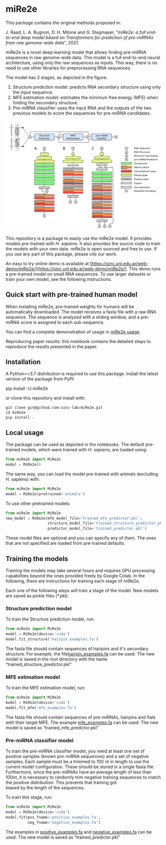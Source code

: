 # miRe2e

This package contains the original methods proposed in:

J. Raad, L. A. Bugnon, D. H. Milone and G. Stegmayer, "*miRe2e: a full
end-to-end deep model based on Transformers for prediction
of pre-miRNAs from raw genome-wide data*", 2021.

miRe2e is a novel deep learning model that allows
finding  pre-miRNA sequences in raw genome-wide data. This model is a full
end-to-end neural architecture, using only the raw sequences as inputs.
This way, there is no need to use other libraries for preprocessing RNA sequences.

The model has 3 stages, as depicted in the figure:

1. Structure prediction model: predicts RNA secondary structure using only the input  sequence.
2. MFE estimation model: estimates the minimum free energy (MFE) when folding the secondary  structure.
3. Pre-miRNA classifier: uses the input RNA and the outputs of the two previous
  models to score the sequences for pre-miRNA candidates.
 
![Abstract](abstract.png)

This repository is a package to easily use the miRe2e model. It provides models pre-trained with *H. sapiens*. It also provides the source code to train the models with your own data. miRe2e is open sourced and free to use. If you use any part of this package, please cite our work. 

An easy to try online demo is available at [https://sinc.unl.edu.ar/web-demo/miRe2e/](https://sinc.unl.edu.ar/web-demo/miRe2e/). This demo runs a pre-trained model on small RNA sequences. To use larger datasets or train your own model, see the following instructions.
## Quick start with pre-trained human model

When installing miRe2e, pre-trained weights for humans will be automatically downloaded.
The model receives a fasta file with a raw RNA sequence. The sequence is
analyzed with a sliding window, and a pre-miRNA score is assigned to each sub-sequence. 

You can find a complete demonstration of usage in [miRe2e usage](https://colab.research.google.com/drive/1k_4T4a5i79SQ3cQEEfCmgY_jp7RkLQ8b).

Reproducing paper results: this notebook contains the detailed steps to reproduce the results presented in the paper. 



## Installation

A Python>=3.7 distribution is required to use this package. Install
the latest version of the package from PyPI:

   pip install -U miRe2e

 or clone this repository and install with:

    git clone git@github.com:sinc-lab/miRe2e.git
    cd miRe2e
    pip install .

## Local usage

The package can be used as depicted in the notebooks. The default pre-trained models, which were trained with *H. sapiens*, are loaded using:

```python
from miRe2e import MiRe2e
model = MiRe2e()
```

The same way, you can load the model pre-trained with animals (excluding H. sapiens) with:
 
```python
from miRe2e import MiRe2e
model = MiRe2e(pretrained='animals')
```
To use other pretrained models:

```python
from miRe2e import MiRe2e
new_model = MiRe2e(mfe_model_file='trained_mfe_predictor.pkl',
                   structure_model_file='trained_structure_predictor.pkl',
                   predictor_model_file='trained_predictor.pkl')
```
These model files are optional and you can specify any of them. The ones that are not specified are loaded from pre-trained defaults. 
 
## Training the models

Training the models may take several hours and requires GPU processing 
capabilities beyond the ones provided freely by Google Colab. In the 
following, there are instructions for training each stage of miRe2e. 

Each one of the following steps will train a stage of the model. New models are saved as 
pickle files (*.pkl). 

  

### Structure prediction model

To train the Structure prediction model, run:
```python
from miRe2e import MiRe2e
model = MiRe2e(device='cuda')
model.fit_structure('hairpin_examples.fa')
```
The fasta file should contain sequences of hairpins and it's secondary structure. For example, the file[hairpin_examples.fa](https://sourceforge.net/projects/sourcesinc/files/mire2e/data/hairpin_examples.zip/download) can be used. The new model is saved in the root directory with the name “trained_structure_predictor.pkl”

### MFE estimation model

To train the MFE estimation model, run:
```python
from miRe2e import MiRe2e
model = MiRe2e(device='cuda')
model.fit_mfe('mfe_examples.fa')
```

The fasta file should contain sequences of pre-miRNAs, hairpins and flats with their target MFE. The example [mfe_examples.fa](https://sourceforge.net/projects/sourcesinc/files/mire2e/data/mfe_examples.zip/download) can be used. The new model is saved as “trained_mfe_predictor.pkl” 


### Pre-miRNA classifier model

To train the pre-miRNA classifier model, you need at least one set of 
positive samples (known pre-miRNA sequences) and a set of negative samples. 
Each sample must be a trimmed to 100 nt in length to use the current 
model configuration. These should be stored in a single fasta file. Furthermore, since the pre-miRNAs have an average length of less 
than 100nt, it is  necessary to randomly trim negative training sequences 
to match the positive distribution. This prevents that training got  
biased by 
the length of the sequences.          

To train this stage, run:

```python
from miRe2e import MiRe2e
model = MiRe2e(device='cuda')
model.fit(pos_fname='positive_examples.fa', 
          neg_fname='negative_examples.fa')
```
The examples in [positive_examples.fa](https://sourceforge.net/projects/sourcesinc/files/mire2e/data/positive_examples.zip/download) and [negative_examples.fa](https://sourceforge.net/projects/sourcesinc/files/mire2e/data/negative_examples.zip/download) can be used. The new model is saved as “trained_predictor.pkl”
